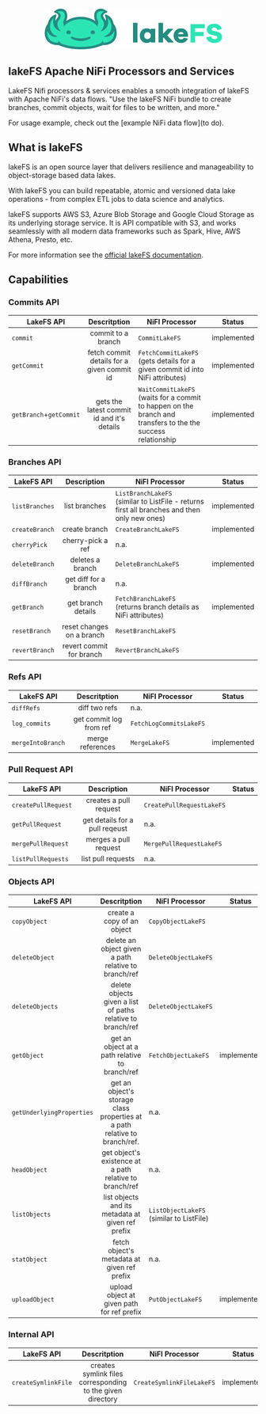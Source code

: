 <p align="center">
  <img src="https://raw.githubusercontent.com/treeverse/lakeFS/master/docs/assets/img/logo_large.png"/>
</p>

## lakeFS Apache NiFi Processors and Services

LakeFS Nifi processors & services enables a smooth integration of lakeFS with Apache NiFi's data flows. "Use the lakeFS NiFi bundle to create branches, commit objects, wait for files to be written, and more."

For usage example, check out the [example NiFi data flow](to do).

## What is lakeFS

lakeFS is an open source layer that delivers resilience and manageability to object-storage based data lakes.

With lakeFS you can build repeatable, atomic and versioned data lake operations - from complex ETL jobs to data science and analytics.

lakeFS supports AWS S3, Azure Blob Storage and Google Cloud Storage as its underlying storage service. It is API compatible with S3, and works seamlessly with all modern data frameworks such as Spark, Hive, AWS Athena, Presto, etc.

For more information see the [official lakeFS documentation](https://docs.lakefs.io).

## Capabilities

### Commits API

| LakeFS API | Descritption | NiFI Processor | Status |
|------------|:-------:	|-------	|---- |
| `commit`	| commit to a branch | `CommitLakeFS` | implemented
| `getCommit` | fetch commit details for a given commit id | `FetchCommitLakeFS` <br>(gets details for a given commit id into NiFi attributes) | implemented | 
| `getBranch`+`getCommit` | gets the latest commit id and it's details | `WaitCommitLakeFS` <br>(waits for a commit to happen on the branch and transfers to the the success relationship | implemented |
 
### Branches API

| LakeFS API | Description | NiFI Processor |Status |
|------------|:-------:	|-------	|---- |
| `listBranches `	| list branches | `ListBranchLakeFS` <br>(similar to ListFile - returns first all branches and then only new ones) | implemented |
| `createBranch ` | create branch | `CreateBranchLakeFS` | implemented |
| `cherryPick ` | cherry-pick a ref | n.a. | |
| `deleteBranch ` | deletes a branch  | `DeleteBranchLakeFS` | implemented |
| `diffBranch ` | get diff for a branch | n.a. | |
| `getBranch ` | get branch details| `FetchBranchLakeFS`<br>(returns branch details as NiFi attributes) | implemented |
| `resetBranch ` | reset changes on a branch | `ResetBranchLakeFS` | |
| `revertBranch ` | revert commit for branch | `RevertBranchLakeFS` | |

### Refs API

| LakeFS API | Descritption | NiFI Processor |Status |
|------------|:-------:	|-------	|---- |
| `diffRefs` | diff two refs | n.a. | |
| `log_commits` | get commit log from ref | `FetchLogCommitsLakeFS` | |
| `mergeIntoBranch` | merge references  | `MergeLakeFS` | implemented |

### Pull Request API

| LakeFS API | Description | NiFI Processor |Status |
|------------|:-------:	|-------	|---- |
| `createPullRequest` | creates a pull request | `CreatePullRequestLakeFS` | |
| `getPullRequest` | get details for a pull reqeust | n.a. | |
| `mergePullRequest` | merges a pull request | `MergePullRequestLakeFS` | |
| `listPullRequests` | list pull requests | n.a. | |

### Objects API

| LakeFS API | Descritption | NiFI Processor |Status |
|------------|:-------:	|-------	|---- |
| `copyObject`	| create a copy of an object | `CopyObjectLakeFS` | |
| `deleteObject`	| delete an object  given a path relative to branch/ref | `DeleteObjectLakeFS` | |
| `deleteObjects`	| delete objects given a list of paths relative to branch/ref | `DeleteObjectLakeFS` | |
| `getObject`	| get an object at a path relative to branch/ref | `FetchObjectLakeFS` | implemented |
| `getUnderlyingProperties`	| get an object's storage class properties at a path relative to branch/ref. |n.a. | |
| `headObject`	| get object's existence at a path relative to branch/ref | n.a. | |
| `listObjects`	| list objects and its metadata at given ref prefix | `ListObjectLakeFS`<br> (similar to ListFile) | |
| `statObject	`| fetch object's metadata at given ref prefix | n.a. | |
| `uploadObject`	| upload object at given path for ref prefix | `PutObjectLakeFS` | implemented |

### Internal API

| LakeFS API | Descritption | NiFI Processor |Status |
|------------|:-------:	|-------	|---- |
| `createSymlinkFile`	| creates symlink files corresponding to the given directory | `CreateSymlinkFileLakeFS` | implemented |

